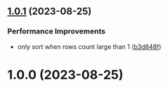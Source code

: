 ## [1.0.1](https://github.com/qmhc/markdown-it-table-sort/compare/v1.0.0...v1.0.1) (2023-08-25)

### Performance Improvements

- only sort when rows count large than 1 ([b3d848f](https://github.com/qmhc/markdown-it-table-sort/commit/b3d848f818301a33eb37d3a33e5badad12dc74f3))

# 1.0.0 (2023-08-25)
